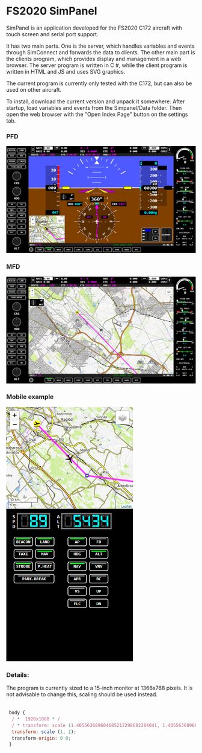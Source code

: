 # FS2020 SimPanel

SimPanel is an application developed for the FS2020 C172 aircraft with touch screen and serial port support.

It has two main parts. One is the server, which handles variables and events through SimConnect and forwards the data to clients. The other main part is the clients program, which provides display and management in a web browser. The server program is written in C #, while the client program is written in HTML and JS and uses SVG graphics.

The current program is currently only tested with the C172, but can also be used on other aircraft.

To install, download the current version and unpack it somewhere. After startup, load variables and events from the Simpanel/Data folder. Then open the web browser with the "Open Index Page" button on the settings tab.


### PFD
![PFD](Doc/images/pfd.png)

### MFD
![PFD](Doc/images/mfd.png)

### Mobile example
![PFD](Doc/images/mobile_example.png)

### Details:

The program is currently sized to a 15-inch monitor at 1366x768 pixels. It is not advisable to change this, scaling should be used instead.

```javascript
 
 body {
  / *  1920x1080 * /
  / * transform: scale (1.405563689604685212298682284041, 1.405563689604685212298682284041); * /
  transform: scale (1, 1);
  transform-origin: 0 0;
 }

